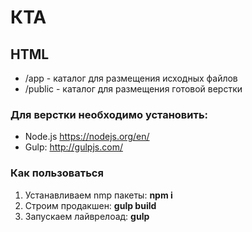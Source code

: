 КТА
===================
## HTML
- /app - каталог для размещения исходных файлов
- /public - каталог для размещения готовой верстки

### Для верстки необходимо установить:
 - Node.js https://nodejs.org/en/
 - Gulp: http://gulpjs.com/

### Как пользоваться
 1. Устанавливаем nmp пакеты: **npm i**
 2. Строим продакшен: **gulp build**
 3. Запускаем лайврелоад: **gulp**